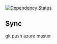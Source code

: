 [![Dependency Status](https://www.versioneye.com/user/projects/57b8b9e2fc1827003bff96d4/badge.svg?style=flat-square)](https://www.versioneye.com/user/projects/57b8b9e2fc1827003bff96d4)

## Sync

git push azure master
